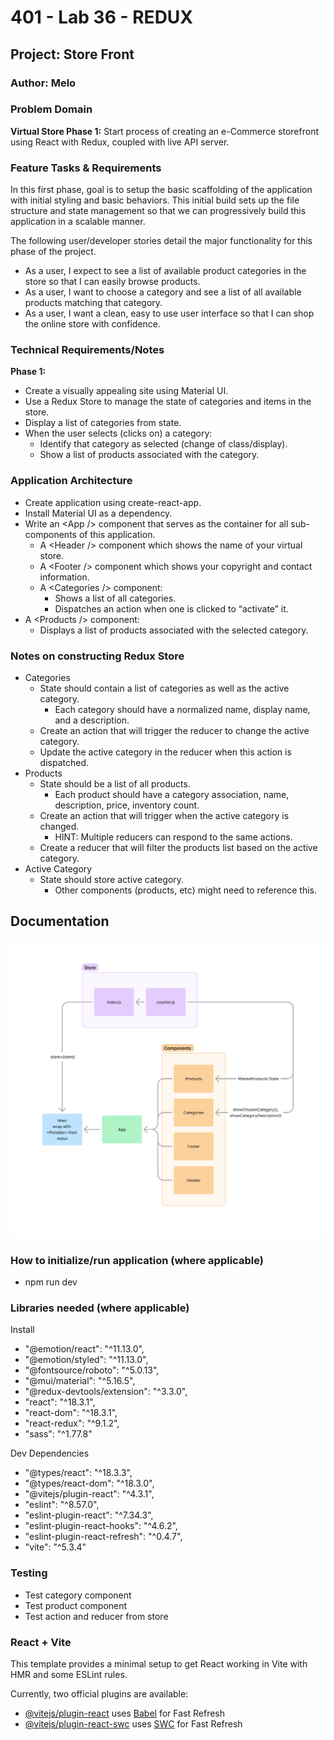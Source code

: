 # 401 - Lab 36 - REDUX

## Project: Store Front

### Author: Melo

### Problem Domain

**Virtual Store Phase 1:** Start process of creating an e-Commerce storefront using React with Redux, coupled with live API server.

### Feature Tasks & Requirements

In this first phase, goal is to setup the basic scaffolding of the application with initial styling and basic behaviors. This initial build sets up the file structure and state management so that we can progressively build this application in a scalable manner.

The following user/developer stories detail the major functionality for this phase of the project.

* As a user, I expect to see a list of available product categories in the store so that I can easily browse products.
* As a user, I want to choose a category and see a list of all available products matching that category.
* As a user, I want a clean, easy to use user interface so that I can shop the online store with confidence.

### Technical Requirements/Notes

**Phase 1:**

* Create a visually appealing site using Material UI.
* Use a Redux Store to manage the state of categories and items in the store.
* Display a list of categories from state.
* When the user selects (clicks on) a category:
  * Identify that category as selected (change of class/display).
  * Show a list of products associated with the category.

### Application Architecture

* Create application using create-react-app.
* Install Material UI as a dependency.
* Write an \<App /> component that serves as the container for all sub-components of this application.
  * A \<Header /> component which shows the name of your virtual store.
  * A \<Footer /> component which shows your copyright and contact information.
  * A \<Categories /> component:
    * Shows a list of all categories.
    * Dispatches an action when one is clicked to “activate” it.
* A \<Products /> component:
  * Displays a list of products associated with the selected category.

### Notes on constructing Redux Store

* Categories
  * State should contain a list of categories as well as the active category.
    * Each category should have a normalized name, display name, and a description.
  * Create an action that will trigger the reducer to change the active category.
  * Update the active category in the reducer when this action is dispatched.
* Products
  * State should be a list of all products.
    * Each product should have a category association, name, description, price, inventory count.
  * Create an action that will trigger when the active category is changed.
    * HINT: Multiple reducers can respond to the same actions.
  * Create a reducer that will filter the products list based on the active category.
* Active Category
  * State should store active category.
    * Other components (products, etc) might need to reference this.

## Documentation

![UML](./src/assets/lab36UML.png)

### How to initialize/run application (where applicable)

* npm run dev

### Libraries needed (where applicable)

Install

* "@emotion/react": "^11.13.0",
* "@emotion/styled": "^11.13.0",
* "@fontsource/roboto": "^5.0.13",
* "@mui/material": "^5.16.5",
* "@redux-devtools/extension": "^3.3.0",
* "react": "^18.3.1",
* "react-dom": "^18.3.1",
* "react-redux": "^9.1.2",
* "sass": "^1.77.8"

Dev Dependencies

* "@types/react": "^18.3.3",
* "@types/react-dom": "^18.3.0",
* "@vitejs/plugin-react": "^4.3.1",
* "eslint": "^8.57.0",
* "eslint-plugin-react": "^7.34.3",
* "eslint-plugin-react-hooks": "^4.6.2",
* "eslint-plugin-react-refresh": "^0.4.7",
* "vite": "^5.3.4"

### Testing

* Test category component
* Test product component
* Test action and reducer from store

### React + Vite

This template provides a minimal setup to get React working in Vite with HMR and some ESLint rules.

Currently, two official plugins are available:

* [@vitejs/plugin-react](https://github.com/vitejs/vite-plugin-react/blob/main/packages/plugin-react/README.md) uses [Babel](https://babeljs.io/) for Fast Refresh
* [@vitejs/plugin-react-swc](https://github.com/vitejs/vite-plugin-react-swc) uses [SWC](https://swc.rs/) for Fast Refresh
